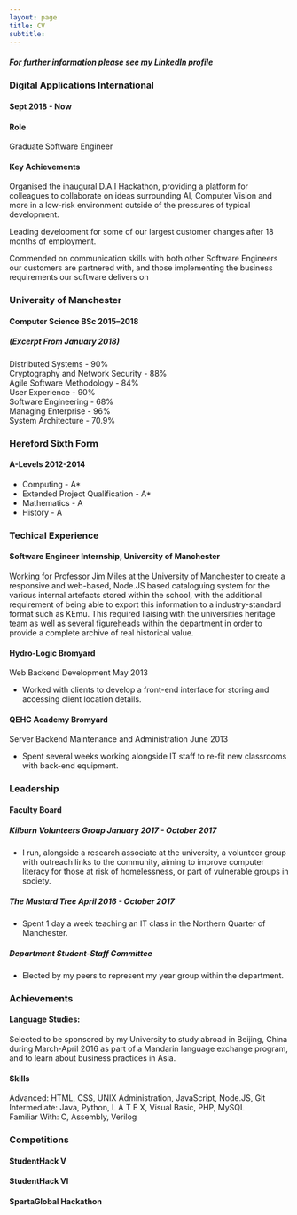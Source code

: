 ```yaml
---
layout: page
title: CV
subtitle:
---
```

##### <a href="https://www.linkedin.com/in/cameron-allan-06b97295/">For further information please see my LinkedIn profile</a>
### Digital Applications International
#### Sept 2018 - Now
#### Role
Graduate Software Engineer

#### Key Achievements
Organised the inaugural D.A.I Hackathon, providing a platform for colleagues to collaborate on ideas surrounding AI, Computer Vision and more in a low-risk environment outside of the pressures of typical development.

Leading development for some of our largest customer changes after 18 months of employment.

Commended on communication skills with both other Software Engineers our customers are partnered with, and those implementing the business requirements our software delivers on

### University of Manchester  
#### Computer Science BSc 2015–2018  
##### (Excerpt From January 2018)     
Distributed Systems - 90%  
Cryptography and Network Security - 88%  
Agile Software Methodology - 84%  
User Experience - 90%  
Software Engineering - 68%  
Managing Enterprise - 96%  
System Architecture - 70.9%      

### Hereford Sixth Form  
#### A-Levels 2012-2014  
* Computing - A*  
* Extended Project Qualification - A*  
* Mathematics - A  
* History - A  

### Techical Experience   
#### Software Engineer Internship, University of Manchester
Working for Professor Jim Miles at the University of Manchester to create a responsive and web-based, Node.JS based cataloguing system for the various internal artefacts stored within the school, with the additional requirement of being able to export this information to a industry-standard format such as KEmu. This required liaising with the universities heritage team as well as several figureheads within the department in order to provide a complete archive of real historical value.

#### Hydro-Logic Bromyard  
Web Backend Development May 2013   
* Worked with clients to develop a front-end interface for storing and accessing client location details.  

#### QEHC Academy Bromyard    
Server Backend Maintenance and Administration June 2013  
* Spent several weeks working alongside IT staff to re-fit new classrooms with back-end equipment.

### Leadership  
#### Faculty Board  
##### Kilburn Volunteers Group January 2017 - October 2017  
* I run, alongside a research associate at the university, a volunteer group with outreach links to the community, aiming to improve computer literacy for those at risk of homelessness, or part of vulnerable groups in society.

##### The Mustard Tree April 2016 - October 2017  
* Spent 1 day a week teaching an IT class in the Northern Quarter of Manchester.

##### Department Student-Staff Committee  
* Elected by my peers to represent my year group within the department.  
  
### Achievements  
#### Language Studies: 
Selected to be sponsored by my University to study abroad in Beijing, China during March-April 2016 as part of a Mandarin language exchange program, and to learn about business practices in Asia.

#### Skills  
Advanced: HTML, CSS, UNIX Administration, JavaScript, Node.JS, Git
Intermediate: Java, Python, L A T E X, Visual Basic, PHP, MySQL  
Familiar With: C, Assembly, Verilog  

### Competitions
#### StudentHack V
#### StudentHack VI
#### SpartaGlobal Hackathon